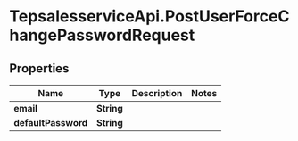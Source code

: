 # TepsalesserviceApi.PostUserForceChangePasswordRequest

## Properties
Name | Type | Description | Notes
------------ | ------------- | ------------- | -------------
**email** | **String** |  | 
**defaultPassword** | **String** |  | 
